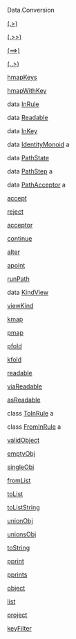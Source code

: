 Data.Conversion

[(.\>)](Data-Conversion.html#v:.-62-)

[(.\>\>)](Data-Conversion.html#v:.-62--62-)

[(==\>)](Data-Conversion.html#v:-61--61--62-)

[(..\>)](Data-Conversion.html#v:..-62-)

[hmapKeys](Data-Conversion.html#v:hmapKeys)

[hmapWithKey](Data-Conversion.html#v:hmapWithKey)

data [InRule](Data-Conversion.html#t:InRule)

data [Readable](Data-Conversion.html#t:Readable)

data [InKey](Data-Conversion.html#t:InKey)

data [IdentityMonoid](Data-Conversion.html#t:IdentityMonoid) a

data [PathState](Data-Conversion.html#t:PathState)

data [PathStep](Data-Conversion.html#t:PathStep) a

data [PathAcceptor](Data-Conversion.html#t:PathAcceptor) a

[accept](Data-Conversion.html#v:accept)

[reject](Data-Conversion.html#v:reject)

[acceptor](Data-Conversion.html#v:acceptor)

[continue](Data-Conversion.html#v:continue)

[alter](Data-Conversion.html#v:alter)

[apoint](Data-Conversion.html#v:apoint)

[runPath](Data-Conversion.html#v:runPath)

data [KindView](Data-Conversion.html#t:KindView)

[viewKind](Data-Conversion.html#v:viewKind)

[kmap](Data-Conversion.html#v:kmap)

[pmap](Data-Conversion.html#v:pmap)

[pfold](Data-Conversion.html#v:pfold)

[kfold](Data-Conversion.html#v:kfold)

[readable](Data-Conversion.html#v:readable)

[viaReadable](Data-Conversion.html#v:viaReadable)

[asReadable](Data-Conversion.html#v:asReadable)

class [ToInRule](Data-Conversion.html#t:ToInRule) a

class [FromInRule](Data-Conversion.html#t:FromInRule) a

[validObject](Data-Conversion.html#v:validObject)

[emptyObj](Data-Conversion.html#v:emptyObj)

[singleObj](Data-Conversion.html#v:singleObj)

[fromList](Data-Conversion.html#v:fromList)

[toList](Data-Conversion.html#v:toList)

[toListString](Data-Conversion.html#v:toListString)

[unionObj](Data-Conversion.html#v:unionObj)

[unionsObj](Data-Conversion.html#v:unionsObj)

[toString](Data-Conversion.html#v:toString)

[pprint](Data-Conversion.html#v:pprint)

[pprints](Data-Conversion.html#v:pprints)

[object](Data-Conversion.html#v:object)

[list](Data-Conversion.html#v:list)

[project](Data-Conversion.html#v:project)

[keyFilter](Data-Conversion.html#v:keyFilter)
